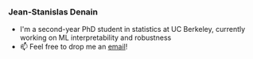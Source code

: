 ### Jean-Stanislas Denain

- I'm a second-year PhD student in statistics at UC Berkeley, currently working on ML interpretability and robustness
- 📫 Feel free to drop me an [email](mailto:js_denain@berkeley.edu)!
